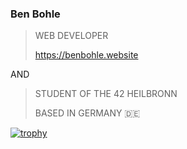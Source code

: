### Ben Bohle 
> WEB DEVELOPER
>
>  https://benbohle.website

AND

> STUDENT OF THE 42 HEILBRONN
> 
> BASED IN GERMANY 🇩🇪


[![trophy](https://github-profile-trophy.vercel.app/?username=ryo-ma&row=3)](https://github.com/ryo-ma/github-profile-trophy)
